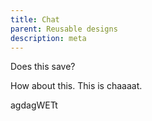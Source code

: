 ```yaml
---
title: Chat
parent: Reusable designs
description: meta
---
```

Does this save?

How about this. This is chaaaat.

agdagWETt